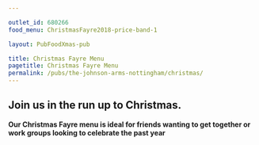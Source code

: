 ```yaml
---

outlet_id: 680266
food_menu: ChristmasFayre2018-price-band-1

layout: PubFoodXmas-pub

title: Christmas Fayre Menu
pagetitle: Christmas Fayre Menu
permalink: /pubs/the-johnson-arms-nottingham/christmas/
---
```



## Join us in the run up to Christmas. 

**Our Christmas Fayre menu is ideal for friends wanting to get together or work groups looking to celebrate the past year**